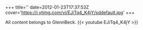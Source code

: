 +++
title=''
date=2012-01-23T17:37:53Z
cover='https://i.ytimg.com/vi/EJiTq4_K4jY/sddefault.jpg'
+++

All content belongs to GlennBeck.
{{< youtube EJiTq4_K4jY >}}
